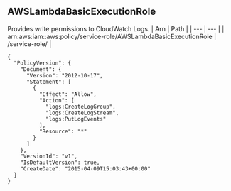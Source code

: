 
## AWSLambdaBasicExecutionRole
Provides write permissions to CloudWatch Logs.
| Arn | Path |
| --- | --- |
| arn:aws:iam::aws:policy/service-role/AWSLambdaBasicExecutionRole | /service-role/ |
```
{
  "PolicyVersion": {
    "Document": {
      "Version": "2012-10-17",
      "Statement": [
        {
          "Effect": "Allow",
          "Action": [
            "logs:CreateLogGroup",
            "logs:CreateLogStream",
            "logs:PutLogEvents"
          ],
          "Resource": "*"
        }
      ]
    },
    "VersionId": "v1",
    "IsDefaultVersion": true,
    "CreateDate": "2015-04-09T15:03:43+00:00"
  }
}
```
